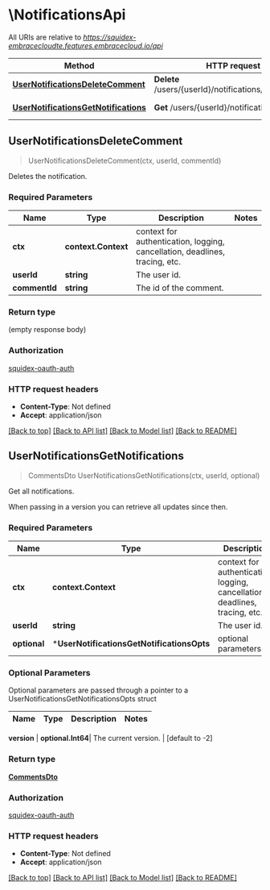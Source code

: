 # \NotificationsApi

All URIs are relative to *https://squidex-embracecloudte.features.embracecloud.io/api*

Method | HTTP request | Description
------------- | ------------- | -------------
[**UserNotificationsDeleteComment**](NotificationsApi.md#UserNotificationsDeleteComment) | **Delete** /users/{userId}/notifications/{commentId} | Deletes the notification.
[**UserNotificationsGetNotifications**](NotificationsApi.md#UserNotificationsGetNotifications) | **Get** /users/{userId}/notifications | Get all notifications.



## UserNotificationsDeleteComment

> UserNotificationsDeleteComment(ctx, userId, commentId)

Deletes the notification.

### Required Parameters


Name | Type | Description  | Notes
------------- | ------------- | ------------- | -------------
**ctx** | **context.Context** | context for authentication, logging, cancellation, deadlines, tracing, etc.
**userId** | **string**| The user id. | 
**commentId** | **string**| The id of the comment. | 

### Return type

 (empty response body)

### Authorization

[squidex-oauth-auth](../README.md#squidex-oauth-auth)

### HTTP request headers

- **Content-Type**: Not defined
- **Accept**: application/json

[[Back to top]](#) [[Back to API list]](../README.md#documentation-for-api-endpoints)
[[Back to Model list]](../README.md#documentation-for-models)
[[Back to README]](../README.md)


## UserNotificationsGetNotifications

> CommentsDto UserNotificationsGetNotifications(ctx, userId, optional)

Get all notifications.

When passing in a version you can retrieve all updates since then.

### Required Parameters


Name | Type | Description  | Notes
------------- | ------------- | ------------- | -------------
**ctx** | **context.Context** | context for authentication, logging, cancellation, deadlines, tracing, etc.
**userId** | **string**| The user id. | 
 **optional** | ***UserNotificationsGetNotificationsOpts** | optional parameters | nil if no parameters

### Optional Parameters

Optional parameters are passed through a pointer to a UserNotificationsGetNotificationsOpts struct


Name | Type | Description  | Notes
------------- | ------------- | ------------- | -------------

 **version** | **optional.Int64**| The current version. | [default to -2]

### Return type

[**CommentsDto**](CommentsDto.md)

### Authorization

[squidex-oauth-auth](../README.md#squidex-oauth-auth)

### HTTP request headers

- **Content-Type**: Not defined
- **Accept**: application/json

[[Back to top]](#) [[Back to API list]](../README.md#documentation-for-api-endpoints)
[[Back to Model list]](../README.md#documentation-for-models)
[[Back to README]](../README.md)


